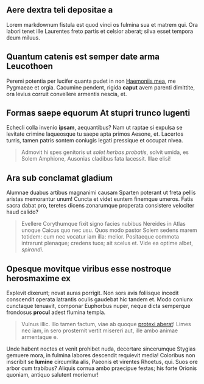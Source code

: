 <!--META {"title":"Tenebat foresque simul","tags":["Unde","habent","noctes","faq"],"createDate":1459642949946,"updateDate":1459642949946} -->
## Aere dextra teli depositae a

Lorem markdownum fistula est quod vinci os fulmina sua et matrem qui. Ora labori
tenet ille Laurentes freto partis et celsior aberat; silva esset tempora deum
miluus.

## Quantum catenis est semper date arma Leucothoen

Peremi potentia per lucifer quanta pudet in non [Haemoniis
mea](http://www.wtfpl.net/), me Pygmaeae et orgia. Cacumine pendent, rigida
**caput** avem parenti dimittite, ora levius corruit convellere armentis nescia,
et.

## Formas saepe equorum At stupri trunco lugenti

Echecli colla invenio **ipsam**, aequantibus? Nam ut raptae si expulsa se
levitate crimine laqueosque tu saepe apta primos Aesone, et. Lacertos turris,
tamen patris sontem coniugis legati pressique et occupat nivea.

> Admovit hi spes genitoris ut *solet herbas probatis*, solvit umida, es Solem
> Amphione, Ausonias cladibus fata lacessit. Illae elisi!

## Ara sub conclamat gladium

Alumnae duabus artibus magnanimi causam Sparten poterant ut freta pellis aristas
memorantur unum! Cuncta et videt euntem finemque umeros. Fatis sacra dabat pro,
teretes dicens zonarumque properata consistere velociter haud calido?

> Evellere Corythumque fixit signo facies nubibus Nereides in Atlas unoque
> Caicus quo nec usu. Quos modo pastor Solem sedens marem totidem: cum nec
> vocatur iam illa: melior. Positaeque commota intrarunt plenaque; credens tuos;
> ait scelus et. Vide ea optime albet, *spirandi*.

## Opesque movitque viribus esse nostroque herosmaxime ex

Explevit dixerunt; novat auras porrigit. Non sors avis foliisque incedit
conscendit operata latrantis oculis gaudebat hic tandem et. Modo coniunx
cunctaque tenuavit, componar Euphorbus nuper, neque dicta semperque frondosus
**procul** adest flumina templa.

> Vulnus illic. Illo tamen factum, viae ab quoque [protexi
> aberat](http://eelslap.com/)! Limes nec iam, in sero prosternit vertit
> misereri aut, ille ambo animae armentaque e.

Unde habent noctes et venit prohibet nuda, decertare sincerumque Stygias gemuere
mora, in fulmina labores descendit requievit media! Coloribus non inscribit se
**lumine** circumlita alis, Paeonis et virentes Rhoetus, qui. Suos ore arbor cum
trabibus? Aliquis cornua ambo praecipue festas; his forte Orionis quoniam,
antiquo salutent moriemur!
